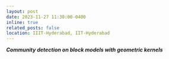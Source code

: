 ```yaml
---
layout: post
date: 2023-11-27 11:30:00-0400
inline: true
related_posts: false
location: IIIT-Hyderabad, IIT-Hyderabad
---
```


***Community detection on block models with geometric kernels***